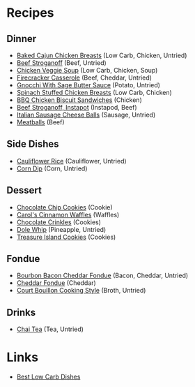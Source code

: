 # Recipes

## Dinner
- [Baked Cajun Chicken Breasts](Dinner/BakedCajunChickenBreasts.md) (Low Carb, Chicken, Untried)
- [Beef Stroganoff](Dinner/BeefStroganoff.md) (Beef, Untried)
- [Chicken Veggie Soup](Dinner/ChickenVeggieSoup.md) (Low Carb, Chicken, Soup)
- [Firecracker Casserole](Dinner/FirecrackerCasserole.md) (Beef, Cheddar, Untried)
- [Gnocchi With Sage Butter Sauce](Dinner/GnocchiWithSageButterSauce.md) (Potato, Untried)
- [Spinach Stuffed Chicken Breasts](Dinner/SpinachStuffedChickenBreasts.md) (Low Carb, Chicken)
- [BBQ Chicken Biscuit Sandwiches](Dinner/BBQChickenBiscuitSandwiches.md) (Chicken)
- [Beef Stroganoff, Instapot](Dinner/BeefStroganoffInstapot.md) (Instapod, Beef)
- [Italian Sausage Cheese Balls](Dinner/ItalianSausageCheeseBalls.md) (Sausage, Untried)
- [Meatballs](Dinner/Meatballs.md) (Beef)

## Side Dishes
- [Cauliflower Rice](SideDish/CauliflowerRice.md) (Cauliflower, Untried)
- [Corn Dip](SideDish/CornDip.md) (Corn, Untried)

## Dessert
- [Chocolate Chip Cookies](Dessert/ChocolateChipCookies.md) (Cookie)
- [Carol's Cinnamon Waffles](Dessert/CarolsCinnamonWaffles.md) (Waffles)
- [Chocolate Crinkles](Dessert/ChocolateCrinkles.md) (Cookies)
- [Dole Whip](Dessert/DoleWhip.md) (Pineapple, Untried)
- [Treasure Island Cookies](Dessert/TreasureIslandCookies.md) (Cookies)

## Fondue
- [Bourbon Bacon Cheddar Fondue](Fondue/BourbonBaconCheddarFondue.md) (Bacon, Cheddar, Untried)
- [Cheddar Fondue](Fondue/CheddarFondue.md) (Cheddar)
- [Court Bouillon Cooking Style](Fondue/CourtBouillonCookingStyle.md) (Broth, Untried)

## Drinks
- [Chai Tea](Drink/) (Tea, Untried)

# Links
- [Best Low Carb Dishes](https://www.ibreatheimhungry.com/65-best-low-carb-chicken-recipes/)